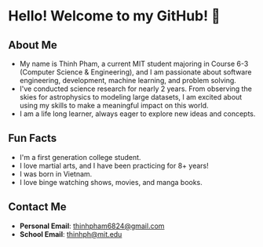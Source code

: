 # Hello! Welcome to my GitHub! 👋

## About Me
- My name is Thinh Pham, a current MIT student majoring in Course 6-3 (Computer Science & Engineering), and I am passionate about software engineering, development, machine learning, and problem solving.
- I've conducted science research for nearly 2 years. From observing the skies for astrophysics to modeling large datasets, I am excited about using my skills to make a meaningful impact on this world.
- I am a life long learner, always eager to explore new ideas and concepts.

## Fun Facts
- I'm a first generation college student.
- I love martial arts, and I have been practicing for 8+ years!
- I was born in Vietnam.
- I love binge watching shows, movies, and manga books.

## Contact Me
- **Personal Email**: thinhpham6824@gmail.com
- **School Email**: thinhph@mit.edu
